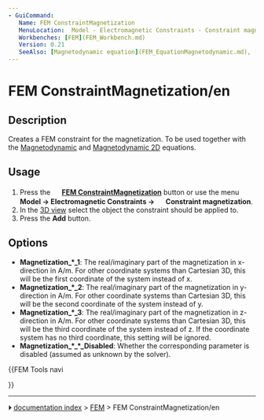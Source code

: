 ```yaml
---
- GuiCommand:
   Name: FEM ConstraintMagnetization
   MenuLocation:  Model - Electromagnetic Constraints - Constraint magnetization
   Workbenches: [FEM](FEM_Workbench.md)
   Version: 0.21
   SeeAlso: [Magnetodynamic equation](FEM_EquationMagnetodynamic.md), [Magnetodynamic 2D equation](FEM_EquationMagnetodynamic2D.md)
---
```


# FEM ConstraintMagnetization/en

## Description

Creates a FEM constraint for the magnetization. To be used together with the [Magnetodynamic](FEM_EquationMagnetodynamic.md) and [Magnetodynamic 2D](FEM_EquationMagnetodynamic2D.md) equations.

## Usage

1.  Press the **<img src="images/FEM_ConstraintMagnetization.svg" width=16px> [FEM ConstraintMagnetization](FEM_ConstraintMagnetization.md)** button or use the menu **Model → Electromagnetic Constraints → <img src="images/FEM_ConstraintMagnetization.svg" width=16px> Constraint magnetization**.
2.  In the [3D view](3D_view.md) select the object the constraint should be applied to.
3.  Press the **Add** button.

## Options

-   **Magnetization\_\*\_1**: The real/imaginary part of the magnetization in x-direction in A/m. For other coordinate systems than Cartesian 3D, this will be the first coordinate of the system instead of x.
-   **Magnetization\_\*\_2**: The real/imaginary part of the magnetization in y-direction in A/m. For other coordinate systems than Cartesian 3D, this will be the second coordinate of the system instead of y.
-   **Magnetization\_\*\_3**: The real/imaginary part of the magnetization in z-direction in A/m. For other coordinate systems than Cartesian 3D, this will be the third coordinate of the system instead of z. If the coordinate system has no third coordinate, this setting will be ignored.
-   **Magnetization\_\*\_\*\_Disabled**: Whether the corresponding parameter is disabled (assumed as unknown by the solver).





{{FEM Tools navi

}}



---
⏵ [documentation index](../README.md) > [FEM](Category_FEM.md) > FEM ConstraintMagnetization/en
